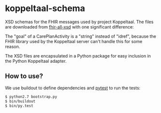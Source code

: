 # koppeltaal-schema

XSD schemas for the FHIR messages used by project Koppeltaal. The files are downloaded from [fhir-all-xsd] with one significant difference:

The "goal" of a CarePlanActivity is a "string" instead of "idref", because the FHIR library used by the Koppeltaal server can't handle this for some reason.

The XSD files are encapsulated in a Python package for easy inclusion in the Python Koppeltaal adapter.

## How to use?

We use buildout to define dependencies and [pytest] to run the tests:

```sh
$ python2.7 bootstrap.py
$ bin/buildout
$ bin/py.test
```

[pytest]: https://pytest.org
[fhir-all-xsd]:http://www.hl7.org/documentcenter/public/standards/FHIR/fhir-all-xsd.zip
